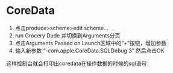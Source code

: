 # CoreData

1. 点击produce&gt;scheme&gt;edit scheme...
2. run Grocery Dude 并切换到Arguments分页
3. 点击Arguments Passed on Launch区域中的“+”按钮，增加参数
4. 输入新参数 “-com.apple.CoreData.SQLDebug 3” 然后点击OK

这样控制台就会打印出coredata在操作数据的时候的sql语句

